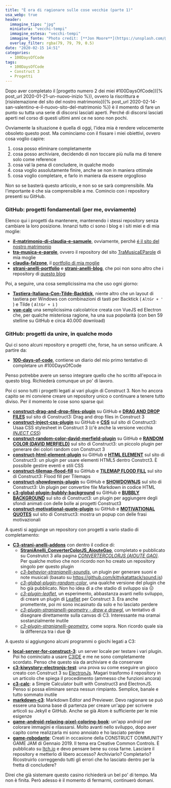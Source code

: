 ```yaml
---
title: "È ora di ragionare sulle cose vecchie (parte 1)"
usa_webp: true
header:
  immagine_tipo: "jpg"
  miniatura: "vecchi-tempi"
  immagine_estesa: "vecchi-tempi"
  immagine_fonte: "Photo credit: [**Jon Moore**](https://unsplash.com/@thejmoore)"
  overlay_filter: rgba(79, 79, 79, 0.5)
date: "2020-02-15 14:51"
categories:
  - 100DaysOfCode
tags:
  - 100DaysOfCode
  - Construct 3
  - Progetti
---
```


Dopo aver completato il [progetto numero 2 dei miei #100DaysOfCode]({% post_url 2020-01-21-un-nuovo-inizio %}), ovvero la riscrittura e [risistemazione del sito del nostro matrimonio]({% post_url 2020-02-14-san-valentino-e-il-nuovo-sito-del-matrimonio %}) è il momento di fare un punto su tutta una serie di discorsi lasciati aperti. Perché di discorsi lasciati aperti nel corso di questi ultimi anni ce ne sono non pochi.

Ovviamente la situazione è quella di oggi, l'idea mia è rendere velocemente obsoleto questo post. Ma cominciamo con il fissare i miei obiettivi, ovvero cosa voglio capire:

1. cosa posso eliminare completamente
2. cosa posso archiviare, decidendo di non toccare più nulla ma di tenere solo come reference
3. cosa val la pena di concludere, in qualche modo
4. cosa voglio assolutamente finire, anche se non in maniera ottimale
5. cosa voglio completare, e farlo in maniera da essere orgoglioso

Non so se basterà questo articolo, e non so se sarà comprensibile. Ma l'importante è che sia comprensibile a me. Comincio con i repository presenti su GitHub.

### GitHub: progetti fondamentali (per me, ovviamente)

Elenco qui i progetti da mantenere, mantenendo i stessi repository senza cambiare la loro posizione. Innanzi tutto ci sono i blog e i siti miei e di mia moglie:

* **[il-matrimonio-di-claudia-e-samuele](https://github.com/el3um4s/il-matrimonio-di-claudia-e-samuele)**, ovviamente, perché [é il sito del nostro matrimonio](https://www.ilmatrimoniodiclaudiaesamuele.com/)
* **[tra-musica-e-parole](https://github.com/el3um4s/tra-musica-e-parole)**, ovvero il repository del sito [TraMusicaEParole](https://www.tramusicaeparole.com/) di mia moglie
* **[claudia-falzone](https://github.com/el3um4s/claudia-falzone)**, il [portfolio di mia moglie](https://www.claudiafalzone.com/)
* **[strani-anelli-portfolio](https://github.com/el3um4s/strani-anelli-portfolio)** e **[
strani-anelli-blog](https://github.com/el3um4s/strani-anelli-blog)**, che poi non sono altro che i repository di [questo blog](https://blog.stranianelli.com/)

Poi, a seguire, una cosa semplicissima ma che uso ogni giorno:

* **[Tastiera-Italiana-Con-Tilde-Backtick](https://github.com/el3um4s/Tastiera-Italiana-Con-Tilde-Backtick)**, niente altro che un layout di tastiera per Windows con combinazioni di tasti per Backtick ( `AltGr + '` ) e Tilde ( `AltGr + ì` )
* **[vue-calc](https://github.com/el3um4s/vue-calc)** una semplicissima calcolatrice creata con VueJS ed Electron che, per qualche misteriosa ragione, ha una sua popolarità (con ben 59 stelline su GitHub e circa 40.000 download)

### GitHub: progetti da unire, in qualche modo

Qui ci sono alcuni repository e progetti che, forse, ha un senso unificare. A partire da:

* **[100-days-of-code](https://github.com/el3um4s/100-days-of-code)**, contiene un diario del mio primo tentativo di completare un #100DaysOfCode

Penso potrebbe avere un senso integrare quello che ho scritto all'epoca in questo blog. Richiederà comunque un po' di lavoro.

Poi ci sono tutti i progetti legati ai vari plugin di Construct 3. Non ho ancora capito se mi conviene creare un repository unico o continuare a tenere tutto diviso. Per il momento le cose sono sparse qui:

* **[construct-drag-and-drop-files-plugin](https://github.com/el3um4s/construct-drag-and-drop-files-plugin)** su GitHub e **[DRAG AND DROP FILES](https://www.construct.net/en/make-games/addons/316/drag-drop-files)** sul sito di Construct3: Drag and drop files in Construct 3
* **[construct-inject-css-plugin](https://github.com/el3um4s/construct-inject-css-plugin)** su GitHub e **[CSS](https://www.construct.net/en/make-games/addons/317/css)** sul sito di Construct3: Usaa CSS stylesheet in Construct 3 (c'è anche la versione vecchia _[INJECT CSS](https://www.construct.net/en/make-games/addons/166/inject-css)_)
* **[construct-random-color-david-merfield-plugin](https://github.com/el3um4s/construct-random-color-david-merfield-plugin)** su GitHub e **[RANDOM COLOR (DAVID MERFIELD)](https://www.construct.net/en/make-games/addons/288/random-color-david-merfield)** sul sito di Construct3: un piccolo plugin per generare dei colori random con Construct 3
* **[construct-html-element-plugin](https://github.com/el3um4s/construct-html-element-plugin)** su GitHub e **[HTML ELEMENT](https://www.construct.net/en/make-games/addons/190/html-element)** sul sito di Construct3: un plugin per usare elementi HTML5 dentro Constrct3. È possibile gestire eventi e stili CSS
* **[construct-tilemap-flood-fill](https://github.com/el3um4s/construct-tilemap-flood-fill)** su GitHub e **[TILEMAP FLOOD FILL](https://www.construct.net/en/make-games/addons/252/tilemap-flood-fill)** sul sito di Construct3: Flood fill per Tilemaps
* **[construct-showdownjs-plugin](https://github.com/el3um4s/construct-showdownjs-plugin)** su GitHub e **[SHOWDOWNJS](https://www.construct.net/en/make-games/addons/202/showdownjs)** sul sito di Construct3: Un plugin per convertire file Markdown in codice HTML
* **[c3-global-plugin-bubbly-background](https://github.com/el3um4s/c3-global-plugin-bubbly-background)** su GitHub e **[BUBBLY BACKGROUND](https://www.construct.net/en/make-games/addons/130/bubbly-background)** sul sito di Construct3: un plugin per aggiungere degli sfondi animati con delle bolle ai progetti Construct3
* **[construct-motivational-quote-plugin](https://github.com/el3um4s/construct-motivational-quote-plugin)** su GitHub e **[MOTIVATIONAL QUOTES](https://www.construct.net/en/make-games/addons/175/motivational-quotes)** sul sito di Construct3: mostra un popup con delle frasi motivazionali

A questi si aggiunge un repository con progetti a vario stadio di completamento:

* **[C3-strani-anelli-addons](https://github.com/el3um4s/C3-strani-anelli-addons)** con dentro il codice di:
  - **[StraniAnelli_ConverterColorJS_AiouteGao](https://github.com/el3um4s/C3-strani-anelli-addons/tree/master/local/C3IDE/StraniAnelli_ConverterColorJS_AiouteGao)**, completato e pubblicato su Construtct 3 alla pagina _[CONVERTERCOLORJS (AIOUTE GAO)](https://www.construct.net/en/make-games/addons/283/convertercolorjs-aioute-gao)_. Per qualche motivo che non ricordo non ho creato un repository singolo per questo plugin
  - _[c3-behavior-stranianelli-soundjs](https://github.com/el3um4s/C3-strani-anelli-addons/tree/master/local/WIP/c3-behavior-stranianelli-soundjs)_, un plugin per generare suoni e note musicali (basato su https://github.com/kittykatattack/sound.js)
  - _[c3-global-plugin-random-color](https://github.com/el3um4s/C3-strani-anelli-addons/tree/master/local/WIP/c3-global-plugin-random-color)_, una qualche versione del plugin che ho già pubblicato. Non ho idea di a che stadio di sviluppo sia :confounded:
  - _[c3-plugin-leaflet](https://github.com/el3um4s/C3-strani-anelli-addons/tree/master/local/WIP/c3-plugin-leaflet)_, un esperimento, abbastanza avanti nello sviluppo, di creare un plugin di [Leaflet](https://leafletjs.com/) per Construct 3. Era anche promettente, poi mi sono incasinato da solo e ho lasciato perdere
  - _[c3-plugin-stranianelli-geometry - draw e drawgl](https://github.com/el3um4s/C3-strani-anelli-addons/tree/master/local/WIP/c3-plugin-stranianelli-geometry%20-%20draw%20e%20drawgl)_, un tentativo di disegnare direttamente sulla canvas di C3. Interessante ma oramai sostanzialmente inutile
  - _[c3-plugin-stranianelli-geometry](https://github.com/el3um4s/C3-strani-anelli-addons/tree/master/local/WIP/c3-plugin-stranianelli-geometry)_, come sopra. Non ricordo quale sia la differenza tra i due :sweat_smile:

A questo si aggiungono alcuni programmi o giochi legati a C3:

* **[local-server-for-construct-3](https://github.com/el3um4s/local-server-for-construct-3)**: un server locale per testare i vari plugin. Poi ho cominciato a usare [C3IDE](https://github.com/armandoalonso/c3IDE) e me ne sono completamente scordato. Penso che questo sia da archiviare e da conservare
* **[c3-kiwystory-electronjs-test](https://github.com/el3um4s/c3-kiwystory-electronjs-test)**: una prova su come eseguire un gioco creato con Construct 3 su [ElectronJs](https://www.electronjs.org/). Magari trasformo il repository in un articolo che spiega il procedimento (ammesso che funzioni ancora)
* **[c3-calc](https://github.com/el3um4s/c3-calc)**: a Simple Calculator built with Construct3 and ElectronJS. Penso si possa eliminare senza nessun rimpianto. Semplice, banale e tutto sommato inutile
* **[markdown-c3](https://github.com/el3um4s/markdown-c3)**: Markdown Editor and Previewer. Devo ragionare se può essere una buona base di partenza per creare un'app per scrivere articoli su Jekyll e GitHub. Anche se già Atom è sufficiente per le mie esigenze
* **[game-android-relaxing-pixel-coloring-book](https://github.com/el3um4s/game-android-relaxing-pixel-coloring-book)**: un'app android per colorare immagini e rilassarsi. Molto avanti nello sviluppo, dopo aver capito come realizzarla mi sono annoiato e ho lasciato perdere
* **[game-robodante](https://github.com/el3um4s/game-robodante)**: Creati in occasione della CONSTRUCT COMMUNITY GAME JAM di Gennaio 2019.  Il tema era Creative Common Controls. È pubblicato su [Itch.io](https://el3um4s.itch.io/robodante) e devo pensare bene su cosa farne. Lasciare il repository e metterlo di libero accesso? Archiviarlo? Completarlo? Ricostruirlo correggendo tutti gli errori che ho lasciato dentro per la fretta di concludere?

Direi che già sistemare questo casino richiederà un bel po' di tempo. Ma non è finita. Però adesso è il momento di fermarmi, continuerò domani.
